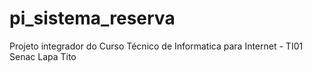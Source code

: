 # pi_sistema_reserva
Projeto integrador do Curso Técnico de Informatica para Internet - TI01 Senac Lapa Tito
